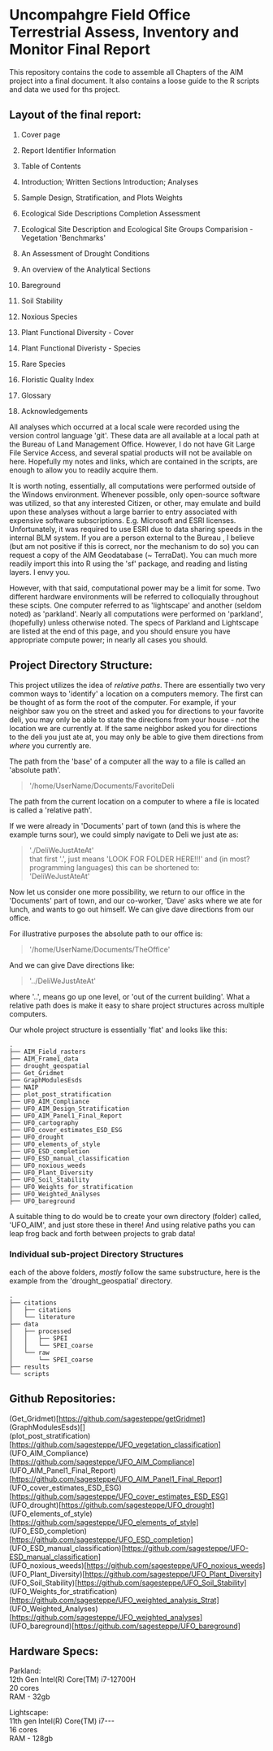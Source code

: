 # Uncompahgre Field Office Terrestrial Assess, Inventory and Monitor Final Report
This repository contains the code to assemble all Chapters of the AIM project into a final document. It also contains a loose guide to the R scripts and data we used for ths project.

## Layout of the final report:

1) Cover page
2) Report Identifier Information
3) Table of Contents
4) Introduction; Written Sections
   Introduction; Analyses
5) Sample Design, Stratification, and Plots Weights
6) Ecological Side Descriptions Completion Assessment
7) Ecological Site Description and Ecological Site Groups Comparision - Vegetation 'Benchmarks'
8) An Assessment of Drought Conditions

9) An overview of the Analytical Sections
10) Bareground
11) Soil Stability
12) Noxious Species
13) Plant Functional Diversity - Cover
14) Plant Functional Diveristy - Species
15) Rare Species
16) Floristic Quality Index

17) Glossary
18) Acknowledgements


All analyses which occurred at a local scale were recorded using the version control language 'git'. These data are all available at a local path at the Bureau of Land Management Office. However, I do not have Git Large File Service Access, and several spatial products will not be available on here. Hopefully my notes and links, which are contained in the scripts, are enough to allow you to readily acquire them. 

It is worth noting, essentially, all computations were performed outside of the Windows environment. Whenever possible, only open-source software was utilized, so that any interested Citizen, or other, may emulate and build upon these analyses without a large barrier to entry associated with expensive software subscriptions. E.g. Microsoft and ESRI licenses. Unfortunately, it was required to use ESRI due to data sharing speeds in the internal BLM system. If you are a person external to the Bureau , I believe (but am not positive if this is correct, nor the mechanism to do so) you can request a copy of the AIM Geodatabase (~ TerraDat). You can much more readily import this into R using the 'sf' package, and reading and listing layers. I envy you.

However, with that said, computational power may be a limit for some. Two different hardware environments will be referred to colloquially throughout these scipts. One computer referred to as 'lightscape' and another (seldom noted) as 'parkland'. Nearly all computations were performed on 'parkland', (hopefully) unless otherwise noted. The specs of Parkland and Lightscape are listed at the end of this page, and you should ensure you have appropriate compute power; in nearly all cases you should.

## Project Directory Structure:
This project utilizes the idea of *relative paths*. There are essentially two very common ways to 'identify' a location on a computers memory. The first can be thought of as form the root of the computer. For example, if your neighbor saw you on the street and asked you for directions to your favorite deli, you may only be able to state the directions from your house - *not* the location we are currently at. If the same neighbor asked you for directions to the deli you just ate at, you may only be able to give them directions from *where* you currently are. 

The path from the 'base' of a computer all the way to a file is called an 'absolute path'. 
> '/home/UserName/Documents/FavoriteDeli  

The path from the current location on a computer to where a file is located is called a 'relative path'.

If we were already in 'Documents' part of town (and this is where the example turns sour), we could simply navigate to Deli we just ate as:  
> './DeliWeJustAteAt'  
that first '.', just means 'LOOK FOR FOLDER HERE!!!' and (in most? programming languages) this can be shortened to:    
> 'DeliWeJustAteAt'  

Now let us consider one more possibility, we return to our office in the 'Documents' part of town, and our co-worker, 'Dave' asks where we ate for lunch, and wants to go out himself. We can give dave directions from our office.

For illustrative purposes the absolute path to our office is:  
> '/home/UserName/Documents/TheOffice' 

And we can give Dave directions like:
> '../DeliWeJustAteAt'

where '..', means go up one level, or 'out of the current building'. What a relative path does is make it easy to share project structures across multiple computers. 

Our whole project structure is essentially 'flat' and looks like this:


```
.
├── AIM_Field_rasters
├── AIM_Frame1_data
├── drought_geospatial
├── Get_Gridmet
├── GraphModulesEsds
├── NAIP
├── plot_post_stratification
├── UFO_AIM_Compliance
├── UFO_AIM_Design_Stratification
├── UFO_AIM_Panel1_Final_Report
├── UFO_cartography
├── UFO_cover_estimates_ESD_ESG
├── UFO_drought
├── UFO_elements_of_style
├── UFO_ESD_completion
├── UFO_ESD_manual_classification
├── UFO_noxious_weeds
├── UFO_Plant_Diversity
├── UFO_Soil_Stability
├── UFO_Weights_for_stratification
├── UFO_Weighted_Analyses
├── UFO_bareground
```

A suitable thing to do would be to create your own directory (folder) called, 'UFO_AIM', and just store these in there! And using relative paths you can leap frog back and forth between projects to grab data!

### Individual sub-project Directory Structures

each of the above folders, *mostly* follow the same substructure, here is the example from the 'drought_geospatial' directory. 

```
.
├── citations
│   ├── citations
│   └── literature
├── data
│   ├── processed
│   │   ├── SPEI
│   │   └── SPEI_coarse
│   └── raw
│       └── SPEI_coarse
├── results
└── scripts
```

## Github Repositories:

(Get_Gridmet)[https://github.com/sagesteppe/getGridmet]  
(GraphModulesEsds)[]  
(plot_post_stratification)[https://github.com/sagesteppe/UFO_vegetation_classification]  
(UFO_AIM_Compliance)[https://github.com/sagesteppe/UFO_AIM_Compliance]  
(UFO_AIM_Panel1_Final_Report)[https://github.com/sagesteppe/UFO_AIM_Panel1_Final_Report]  
(UFO_cover_estimates_ESD_ESG)[https://github.com/sagesteppe/UFO_cover_estimates_ESD_ESG]  
(UFO_drought)[https://github.com/sagesteppe/UFO_drought]   
(UFO_elements_of_style)[https://github.com/sagesteppe/UFO_elements_of_style]   
(UFO_ESD_completion)[https://github.com/sagesteppe/UFO_ESD_completion]  
(UFO_ESD_manual_classification)[https://github.com/sagesteppe/UFO-ESD_manual_classification]   
(UFO_noxious_weeds)[https://github.com/sagesteppe/UFO_noxious_weeds]  
(UFO_Plant_Diversity)[https://github.com/sagesteppe/UFO_Plant_Diversity]    
(UFO_Soil_Stability)[https://github.com/sagesteppe/UFO_Soil_Stability]    
(UFO_Weights_for_stratification)[https://github.com/sagesteppe/UFO_weighted_analysis_Strat]  
(UFO_Weighted_Analyses)[https://github.com/sagesteppe/UFO_weighted_analyses]   
(UFO_bareground)[https://github.com/sagesteppe/UFO_bareground]  

## Hardware Specs:

Parkland:  
12th Gen Intel(R) Core(TM) i7-12700H  
20 cores  
RAM - 32gb

Lightscape:  
11th gen Intel(R) Core(TM) i7---  
16 cores  
RAM - 128gb  
